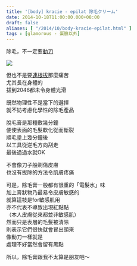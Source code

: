 ```yaml
---
title: '[body] kracie - epilat 除毛クリーム'
date: 2014-10-18T11:00:00.000+08:00
draft: false
aliases: [ "/2014/10/body-kracie-epilat.html" ]
tags : [glamorous - 蛋臉以外]
---
```


除毛，不一定要[動刀](http://www.hidie.net/2014/07/tools-kai-bi-hada-ompa.html)  

[![](https://4.bp.blogspot.com/-95UGueCh0R4/XE1cpK3QcDI/AAAAAAAAHG8/WN76AgHbdNQi14lCyDb-MIDrywe460oHACLcBGAs/s640/15407556331_e83a81336a_z.jpg)](https://4.bp.blogspot.com/-95UGueCh0R4/XE1cpK3QcDI/AAAAAAAAHG8/WN76AgHbdNQi14lCyDb-MIDrywe460oHACLcBGAs/s1600/15407556331_e83a81336a_z.jpg)

但也不是要[連根拔](http://www.hidie.net/2013/10/twezeezer-tweezerman-slant-tweezer.html)那麼痛苦  
尤其長在身體的  
拔到2046都未令身體光滑  
  
既然物理性不是當下的選擇  
就不妨考慮化學性的除毛產品  
  
脫毛膏是那種敷幾分鐘  
便使表面的毛髮軟化從而斷裂  
順毛塗上幾分鐘後  
以工具從逆毛方向刮走  
最後過過水就OK  
  
不會像刀子般剃傷皮膚  
也沒有拔除的方法令肌膚疼痛  
  
可是，除毛膏一般都有很重的「電髮水」味  
加上膏狀物乃最易令皮膚敏感的  
就算這枝是for敏感肌用  
亦不代表不導致出現紅點點  
（本人皮膚從來都並非敏感肌）  
然而只是表層的毛髮被清除  
則表示它們很快就會冒出頭來  
像動刀一樣就是  
處理不好當然會留有黑點  
  
所以，除毛膏跟我不太算是朋友吧～